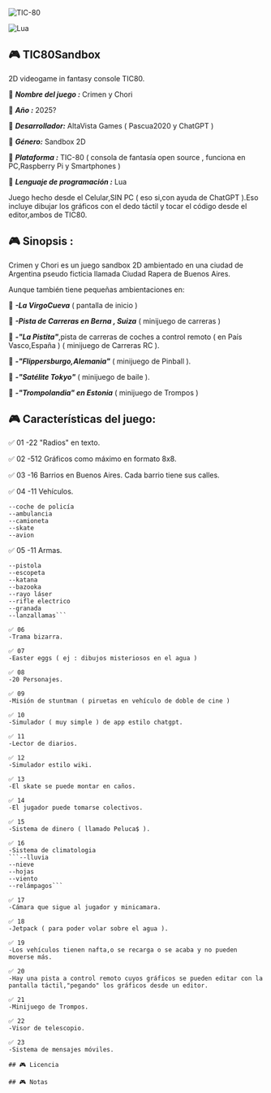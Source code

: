 ![TIC-80](https://img.shields.io/badge/TIC--80-2D%20Game%20Development-blue)

![Lua](https://img.shields.io/badge/Lua-2C2D72?style=for-the-badge&logo=lua&logoColor=white)

## 🎮 TIC80Sandbox
2D videogame in fantasy console TIC80.

🎲 ***Nombre del juego :*** Crimen y Chori

🎲 ***Año :*** 2025?

🎲 ***Desarrollador:***
AltaVista Games
( Pascua2020 y ChatGPT )

🎲 ***Género:*** Sandbox 2D

🎲 ***Plataforma :*** TIC-80 ( consola de fantasía open source , funciona en PC,Raspberry Pi y Smartphones )

🎲 ***Lenguaje de programación :*** Lua

Juego hecho desde el Celular,SIN PC ( eso si,con ayuda de ChatGPT ).Eso incluye dibujar los gráficos con el dedo táctil y tocar el código desde el editor,ambos de TIC80.

## 🎮 Sinopsis : 

Crimen y Chori es un juego sandbox 2D ambientado en una ciudad de Argentina pseudo ficticia llamada Ciudad Rapera de Buenos Aires.

Aunque también tiene pequeñas ambientaciones en:

🍪 ***-La VirgoCueva*** ( pantalla de inicio )

🍪 ***-Pista de Carreras en Berna , Suiza***
( minijuego de carreras )

🍪 ***-"La Pistita"***,pista de carreras de coches a control remoto ( en País Vasco,España ) ( minijuego de Carreras RC ).

🍪 ***-"Flippersburgo,Alemania"*** ( minijuego de Pinball ).

🍪 ***-"Satélite Tokyo"*** ( minijuego de baile ).

🍪 ***-"Trompolandia" en Estonia*** ( minijuego de Trompos )

## 🎮 Características del juego:

✅️ 01
-22 "Radios" en texto.

✅️ 02
-512 Gráficos como máximo en formato 8x8.

✅️ 03
-16 Barrios en Buenos Aires.
Cada barrio tiene sus calles.

✅️ 04
-11 Vehículos.
```--coches
--coche de policía
--ambulancia
--camioneta
--skate
--avion 
```

✅️ 05
-11 Armas.
```--puño
--pistola
--escopeta
--katana
--bazooka
--rayo láser
--rifle electrico
--granada
--lanzallamas```

✅️ 06
-Trama bizarra.

✅️ 07
-Easter eggs ( ej : dibujos misteriosos en el agua )

✅️ 08
-20 Personajes.

✅️ 09
-Misión de stuntman ( piruetas en vehículo de doble de cine )

✅️ 10
-Simulador ( muy simple ) de app estilo chatgpt.

✅️ 11
-Lector de diarios.

✅️ 12
-Simulador estilo wiki.

✅️ 13
-El skate se puede montar en caños.

✅️ 14
-El jugador puede tomarse colectivos.

✅️ 15
-Sistema de dinero ( llamado Peluca$ ).

✅️ 16
-Sistema de climatologia
```--lluvia
--nieve
--hojas
--viento
--relámpagos```

✅️ 17
-Cámara que sigue al jugador y minicamara.

✅️ 18
-Jetpack ( para poder volar sobre el agua ).

✅️ 19
-Los vehículos tienen nafta,o se recarga o se acaba y no pueden moverse más.

✅️ 20
-Hay una pista a control remoto cuyos gráficos se pueden editar con la pantalla táctil,"pegando" los gráficos desde un editor.

✅️ 21
-Minijuego de Trompos.

✅️ 22
-Visor de telescopio.

✅️ 23
-Sistema de mensajes móviles.

## 🎮 Licencia

## 🎮 Notas